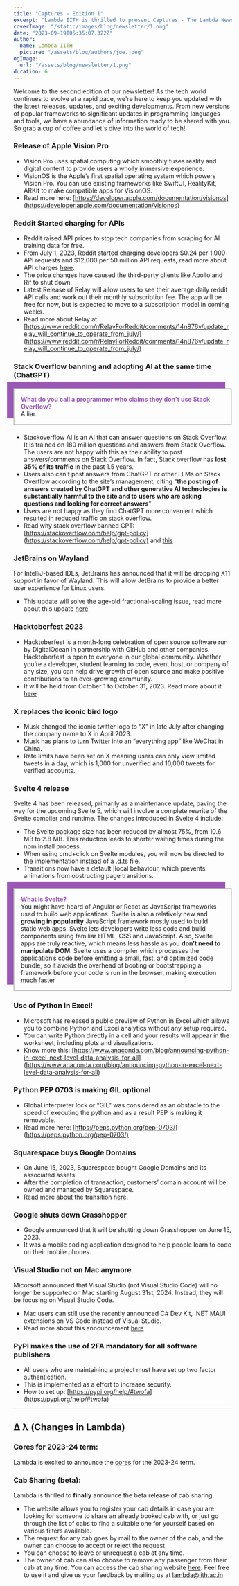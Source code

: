 ```yaml
---
title: "Captures - Edition 1"
excerpt: "Lambda IITH is thrilled to present Captures - The Lambda Newsletter, specifically crafted for Dev Enthusiasts, containing insights into the most recent releases, updates, and advancements across the tech landscape. Read now to know about the current affairs that are shaping our industry."
coverImage: "/static/images/blog/newsletter/1.png"
date: "2023-09-19T05:35:07.322Z"
author:
  name: Lambda IITH
  picture: "/assets/blog/authors/joe.jpeg"
ogImage:
  url: "/assets/blog/newsletter/1.png"
duration: 6
---
```


Welcome to the second edition of our newsletter! As the tech world continues to evolve at a rapid pace, we're here to keep you updated with the latest releases, updates, and exciting developments. From new versions of popular frameworks to significant updates in programming languages and tools, we have a abundance of information ready to be shared with you. So grab a cup of coffee and let's dive into the world of tech!

### Release of Apple Vision Pro
- Vision Pro uses spatial computing which smoothly fuses reality and digital content to provide users a wholly immersive experience.
- VisionOS is the Apple’s first spatial operating system which powers Vision Pro. You can use existing frameworks like SwiftUI, RealityKit, ARKit to make compatible apps for VisionOS.
- Read more here: [https://developer.apple.com/documentation/visionos](https://developer.apple.com/documentation/visionos)

### Reddit Started charging for APIs
- Reddit raised API prices to stop tech companies from scraping for AI training data for free.
- From July 1, 2023, Reddit started charging developers $0.24 per 1,000 API requests and $12,000 per 50 million API requests, read more about API charges [here](https://www.techtarget.com/whatis/feature/Reddit-pricing-API-charge-explained#:~:text=Reddit's%20stated%20reason%20for%20the,the%20second%20half%20of%202).
- The price changes have caused the third-party clients like Apollo and Rif to shut down.
- Latest Release of Relay will allow users to see their average daily reddit API calls and work out their monthly subscription fee. The app will be free for now, but is expected to move to a subscription model in coming weeks.
- Read more about Relay at: [https://www.reddit.com/r/RelayForReddit/comments/14n876v/update_relay_will_continue_to_operate_from_july/](https://www.reddit.com/r/RelayForReddit/comments/14n876v/update_relay_will_continue_to_operate_from_july/)


### Stack Overflow banning and adopting AI at the same time (ChatGPT)
<p style="border: 2px solid silver; box-shadow: -15px -15px #9a58b5; padding: 15px; margin: 20px 0;"><strong style="color: #9a58b5">What do you call a programmer who claims they don't use Stack Overflow?</strong><br/>A liar.</p>

- Stackoverflow AI is an AI that can answer questions on Stack Overflow. It is trained on 180 million questions and answers from Stack Overflow. The users are not happy with this as their ability to post answers/comments on Stack Overflow. In fact, Stack overflow has <strong>lost 35% of its traffic</strong> in the past 1.5 years.
- Users also can’t post answers from ChatGPT or other LLMs on Stack Overflow according to the site’s management, citing "<strong>the posting of answers created by ChatGPT and other generative AI technologies is substantially harmful to the site and to users who are asking questions and looking for correct answers</strong>"
- Users are not happy as they find ChatGPT more convenient which resulted in reduced traffic on stack overflow.
- Read why stack overflow banned GPT: [https://stackoverflow.com/help/gpt-policy](https://stackoverflow.com/help/gpt-policy) and [this](https://meta.stackoverflow.com/questions/421831/temporary-policy-generative-ai-e-g-chatgpt-is-banned)

### JetBrains on Wayland
For IntelliJ-based IDEs, JetBrains has announced that it will be dropping X11 support in favor of Wayland. This will allow JetBrains to provide a better user experience for Linux users. 
- This update will solve the age-old fractional-scaling issue, read more about this update [here](https://blog.jetbrains.com/platform/2023/08/wayland-support/)

### Hacktoberfest 2023
- Hacktoberfest is a month-long celebration of open source software run by DigitalOcean in partnership with GitHub and other companies. Hacktoberfest is open to everyone in our global community. Whether you’re a developer, student learning to code, event host, or company of any size, you can help drive growth of open source and make positive contributions to an ever-growing community.
- It will be held from October 1 to October 31, 2023. Read more about it [here](https://hacktoberfest.com/)

### X replaces the iconic bird logo
- Musk changed the iconic twitter logo to “X” in late July after changing the company name to X in April 2023.
- Musk has plans to turn Twitter into an “everything app” like WeChat in China.
- Rate limits have been set on X meaning users can only view limited tweets in a day, which is 1,000 for unverified and 10,000 tweets for verified accounts.

### Svelte 4 release 
Svelte 4 has been released, primarily as a maintenance update, paving the way for the upcoming Svelte 5, which will involve a complete rewrite of the Svelte compiler and runtime. The changes introduced in Svelte 4 include:
- The Svelte package size has been reduced by almost 75%, from 10.6 MB to 2.8 MB. This reduction leads to shorter waiting times during the npm install process.
- When using cmd+click on Svelte modules, you will now be directed to the implementation instead of a .d.ts file.
- Transitions now have a default |local behaviour, which prevents animations from obstructing page transitions.


<p style="border: 2px solid silver; box-shadow: -15px -15px #9a58b5; padding: 15px; margin: 20px 0;"><strong style="color: #9a58b5">What is Svelte?</strong><br/> You might have heard of Angular or React as JavaScript frameworks used to build web applications. Svelte is also a relatively new and <strong>growing in popularity</strong> JavaScript framework mostly used to build static web apps. Svelte lets developers write less code and build components using familiar HTML, CSS and JavaScript. Also, Svelte apps are truly reactive, which means less hassle as you <strong>don’t need to manipulate DOM</strong>. Svelte uses a compiler which processes the application’s code before emitting a small, fast, and optimized code bundle, so it avoids the overhead of booting or bootstrapping a framework before your code is run in the browser, making execution much faster</p>

### Use of Python in Excel!
- Microsoft has released a public preview of Python in Excel which allows you to combine Python and Excel analytics without any setup required.
- You can write Python directly in a cell and your results will appear in the worksheet, including plots and visualizations.
- Know more this: [https://www.anaconda.com/blog/announcing-python-in-excel-next-level-data-analysis-for-all](https://www.anaconda.com/blog/announcing-python-in-excel-next-level-data-analysis-for-all)


### Python PEP 0703 is making GIL optional
- Global interpreter lock or “GIL” was considered as an obstacle to the speed of executing the python and as a result PEP is making it removable.
- Read more here: [https://peps.python.org/pep-0703/](https://peps.python.org/pep-0703/)

### Squarespace buys Google Domains
- On June 15, 2023, Squarespace bought Google Domains and its associated assets.
- After the completion of transaction, customers’ domain account will be owned and managed by Squarespace.
- Read more about the transition [here](https://support.google.com/domains/answer/13689670?hl=en#zippy=).

### Google shuts down Grasshopper
- Google announced that it will be shutting down Grasshopper on June 15, 2023.
- It was a mobile coding application designed to help people learn to code on their mobile phones.


### Visual Studio not on Mac anymore
Micorsoft announced that Visual Studio (not Visual Studio Code) will no longer be supported on Mac starting August 31st, 2024. Instead, they will be focusing on Visual Studio Code.
- Mac users can still use the recently announced C# Dev Kit, .NET MAUI extensions on VS Code instead of Visual Studio.
- Read more about this announcement [here](https://devblogs.microsoft.com/visualstudio/visual-studio-for-mac-retirement-announcement/)

### PyPI makes the use of 2FA mandatory for all software publishers
- All users who are maintaining a project must have set up two factor authentication.
- This is implemented as a effort to increase security.
- How to set up: [https://pypi.org/help/#twofa](https://pypi.org/help/#twofa)



----------
## &Delta; &lambda; (Changes in Lambda)
### Cores for 2023-24 term:
Lambda is excited to announce the [cores](https://iith.dev/team) for the 2023-24 term.
### Cab Sharing (beta):
Lambda is thrilled to <strong>finally</strong> announce the beta release of cab sharing. 
- The website allows you to register your cab details in case you are looking for someone to share an already booked cab with, or just go through the list of cabs to find a suitable one for yourself based on various filters available.
- The request for any cab goes by mail to the owner of the cab, and the owner can choose to accept or reject the request.
- You can choose to leave or unrequest a cab at any time.
- The owner of cab can also choose to remove any passenger from their cab at any time.
You can access the cab sharing website [here](https://cabsharing.iith.dev/). Feel free to use it and give us your feedback by mailing us at lambda@iith.ac.in